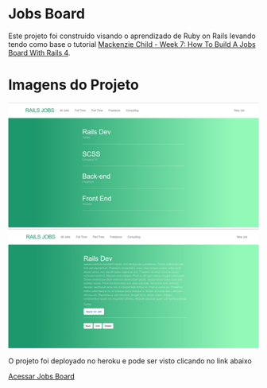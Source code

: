 # Jobs Board

Este projeto foi construído visando o aprendizado de Ruby on Rails levando tendo como base o tutorial [Mackenzie Child - Week 7: How To Build A Jobs Board With Rails 4](https://mackenziechild.me/12-in-12/7/).

# Imagens do Projeto
![Image01](https://github.com/acnjr2010/jobs_board/blob/master/app/assets/images/001.png)
![Image02](https://github.com/acnjr2010/jobs_board/blob/master/app/assets/images/002.png)

O projeto foi deployado no heroku e pode ser visto clicando no link abaixo

[Acessar Jobs Board](hhttps://murmuring-sands-37752.herokuapp.com/)
